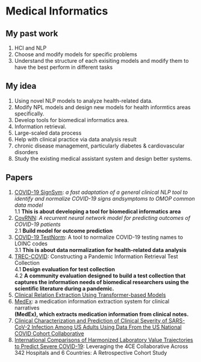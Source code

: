 # Medical Informatics

## My past work
1. HCI and NLP
2. Choose and modify models for specific problems
3. Understand the structure of each exisiting models and modify them to have the best perform in different tasks

## My idea
1. Using novel NLP models to analyze health-related data. 
2. Modify NPL models and design new models for health informtics areas specifically.
3. Develop tools for biomedical informatics area.
4. Information retrieval.
5. Large-scaled data process
6. Help with clinical practice via data analysis result
7. chronic disease management, particularly diabetes & cardiovascular disorders
8. Study the existing medical assistant system and design better systems.

## Papers
1. [COVID-19 SignSym](https://arxiv.org/pdf/2007.10286.pdf): *a fast adaptation of a general clinical NLP tool to identify and normalize COVID-19 signs andsymptoms to OMOP common data model* <br/> 1.1 **This is about developing a tool for biomedical informatics area**
2. [CovRNN](https://www.medrxiv.org/content/10.1101/2021.09.27.21264121v1.full.pdf): *A recurrent neural network model for predicting outcomes of COVID-19
patients* <br/> 2.1 **Build model for outcome prediction**
3. [COVID-19 TestNorm](https://watermark.silverchair.com/ocaa145.pdf?token=AQECAHi208BE49Ooan9kkhW_Ercy7Dm3ZL_9Cf3qfKAc485ysgAAAscwggLDBgkqhkiG9w0BBwagggK0MIICsAIBADCCAqkGCSqGSIb3DQEHATAeBglghkgBZQMEAS4wEQQMrdbfp6F2qWElWhjFAgEQgIICekTo0ePVq9B0GrrmYG5YbBZF6Me_wQWD1-4NSdlVHLwNeSRxV2YqCIv5yaBGmh-3y8WwtL7U0IxP75-EZK7YB4Wtw7AiWWZADQXWXoXYCn8vMEhbv1DCSsFjIbJ5dp9WEtV5rHg0vbdnoBFn9t8rp3-3TTsp80fvProELtPNUavoqFq3Au7H2i4TLPpn0rzJeiy-luXnqaQkkfBiLyt_I1no1o5C5JwUeIIlKZsH8tBxnMeW4PqgqR8XTFxlPdc8FiyfcqSyOrqbxdbfohxxr1FxZqGoCuu-Bi8C3eLqe2_-uCzQOT7keX5B4ldegXYowmwkd8nIT_wqgv7wvIn-R9jHX3Hn-nN5QiqrFGSA7zFlaBCnqGTYDn-3SE2G9ydQQiO2t-LoryhH4uujxFnYedi9M8UZxpILKraH_FX2REhhOFT6Xfb52bJhY14fFcC0FZzzixBhSIpi9Ub6XFJ7-QKTbpB9SbW0NpoFafBjFsJ9uWH3mVnDUdWtOECBf2uF53_4jT8s5_b0hmm2zFiQA_cErnhsyRiK-xYOlfEXs3H89Dyq1aDZCJ0GqJ6pnKYAFcAWnFgXgEINfsuuGmly6cjAkNaBySWX_pa-vA0zNKUohjZyz7EuVanwLsrX6fkzJ_4pxLcHEP_RNkynmKv7GfMa6flRRozYy2cciZGMN8HeuvF_G_JQmZWtFPQeflDzNPMiJ4jItLJqDrKFltb8V1FuWcwxAgILCNiV3EbdvU3bfyu3wbkvFUXZiJrmjPX_LfTRmFoWcJGFa7fWvQjQK8G56LrMQQYPMQRqa5lHTNRlMLtFu6S_AIbY6Tm9bbUo-T-1h6gV99EFELg): A tool to normalize COVID-19 testing names to LOINC codes <br/> 3.1 **This is about data normalization for health-related data analysis**
4. [TREC-COVID](https://arxiv.org/pdf/2005.04474.pdf): Constructing a Pandemic Information Retrieval Test Collection <br/> 4.1 **Design evaluation for test collection** <br/> 4.2 **A community evaluation designed to build a test collection that captures the information needs of biomedical researchers using the scientific literature during a pandemic.**
5. [Clinical Relation Extraction Using Transformer-based Models](https://arxiv.org/pdf/2107.08957.pdf)
6. [MedEx](https://watermark.silverchair.com/17-1-19.pdf?token=AQECAHi208BE49Ooan9kkhW_Ercy7Dm3ZL_9Cf3qfKAc485ysgAAAsIwggK-BgkqhkiG9w0BBwagggKvMIICqwIBADCCAqQGCSqGSIb3DQEHATAeBglghkgBZQMEAS4wEQQM5IY5CLLZ77pvX27tAgEQgIICdfc531ULVwkILzLhbijUFVHqhMEG3cKVfEUvUfC7WabYWlWLGwbYSsoW39J-NpfLQWRhMhxOkXn86JlM3-L3Ei6Iln3XrNuN1IY0puh57ymLMqAa4XQvAB4Kc7LGEZu4UfMCYp7ClcL1o6EpGM7fsiH9Ac5R_ZKjo-TdsLGrdmB8OowRxOLL6EtlPcYY1PZeLomPwUSxNCSjmpGGVfnzNSTrnBaq9JpIXZilpGYkltvjcEMbMXuVQOOyM9XfJlQuG6pN7TXIOevGIZV5EyIsdKdZebGhIY_L9on_WvbB683zlDnEGYGd_U-eSoNXkBaD4-zeIeGybT8Qtz4ahKNIZds9elmzBm7KMdTXbzLI0CjpVmFIOLx7sH4ExkPilXIuhWAM8h7aJgb0_3gofFNWDCT6m1yEvAKGKuAVZ1sUA8JOhQHssyq-pKHsXqpdamVT7Y-0RGAFFO1h7jMIpqS2AtjiR0qPEcqxNGF3uSimVd5lvfuA5QOqZ8HwJsg2kA7kNpA3cmZw6D4ISyChljqFCiFpqpD1fgllZOOrrY7YsLkIWKhDev3QOfJpIw9hO4SKO1RXFfPVB8NvyhRbjWJabr0dF3YJrgjfUNwSYxkNB_IFWs9fJK-aBcz2tDsaAW9q21RKGdlu06tMUuM4bHDZKFTT30ZvBbSMzPmAyQ07uPrHAA41jI54OrEEG_lEfwxg9mGM5jfCsYKsWnpaBVcz85COAGASvjkaCkhG8gP7YGNrztRu_G6q6qrtJePy1TYdyyGu811MTMhRINhZJnlfQb2Y69z-eiI9wkM6cq-AYwzRm1-G-c5-PE00bhRvxDpp89XwoesL): a medication information extraction system for clinical narratives <br/> **(MedEx), which extracts medication information from clinical notes.**
7. [Clinical Characterization and Prediction of Clinical Severity of SARS-CoV-2 Infection Among US Adults Using Data From the US National COVID Cohort Collaborative](https://jamanetwork.com/journals/jamanetworkopen/article-abstract/2781923)
8. [International Comparisons of Harmonized Laboratory Value Trajectories to Predict Severe COVID-19](https://www.medrxiv.org/content/10.1101/2020.12.16.20247684v2.full):  Leveraging the 4CE Collaborative Across 342 Hospitals and 6 Countries: A Retrospective Cohort Study
